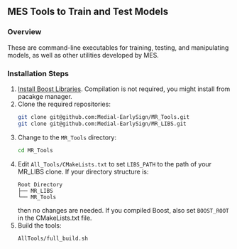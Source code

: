
## MES Tools to Train and Test Models

### Overview

These are command-line executables for training, testing, and manipulating models, as well as other utilities developed by MES.

### Installation Steps

1. [Install Boost Libraries](index.md#3-install-boost-libraries-ubuntu). Compilation is not required, you might install from pacakge manager.
2. Clone the required repositories:
   ```bash
   git clone git@github.com:Medial-EarlySign/MR_Tools.git
   git clone git@github.com:Medial-EarlySign/MR_LIBS.git
   ```
3. Change to the `MR_Tools` directory:
   ```bash
   cd MR_Tools
   ```
4. Edit `All_Tools/CMakeLists.txt` to set `LIBS_PATH` to the path of your MR_LIBS clone. If your directory structure is:
   ```
   Root Directory
   ├── MR_LIBS
   └── MR_Tools
   ```
   then no changes are needed. If you compiled Boost, also set `BOOST_ROOT` in the CMakeLists.txt file.
5. Build the tools:
   ```bash
   AllTools/full_build.sh
   ```

